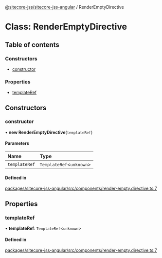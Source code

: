 [@sitecore-jss/sitecore-jss-angular](../README.md) / RenderEmptyDirective

# Class: RenderEmptyDirective

## Table of contents

### Constructors

- [constructor](RenderEmptyDirective.md#constructor)

### Properties

- [templateRef](RenderEmptyDirective.md#templateref)

## Constructors

### constructor

• **new RenderEmptyDirective**(`templateRef`)

#### Parameters

| Name | Type |
| :------ | :------ |
| `templateRef` | `TemplateRef`\<`unknown`\> |

#### Defined in

[packages/sitecore-jss-angular/src/components/render-empty.directive.ts:7](https://github.com/Sitecore/jss/blob/dffa5052d/packages/sitecore-jss-angular/src/components/render-empty.directive.ts#L7)

## Properties

### templateRef

• **templateRef**: `TemplateRef`\<`unknown`\>

#### Defined in

[packages/sitecore-jss-angular/src/components/render-empty.directive.ts:7](https://github.com/Sitecore/jss/blob/dffa5052d/packages/sitecore-jss-angular/src/components/render-empty.directive.ts#L7)
